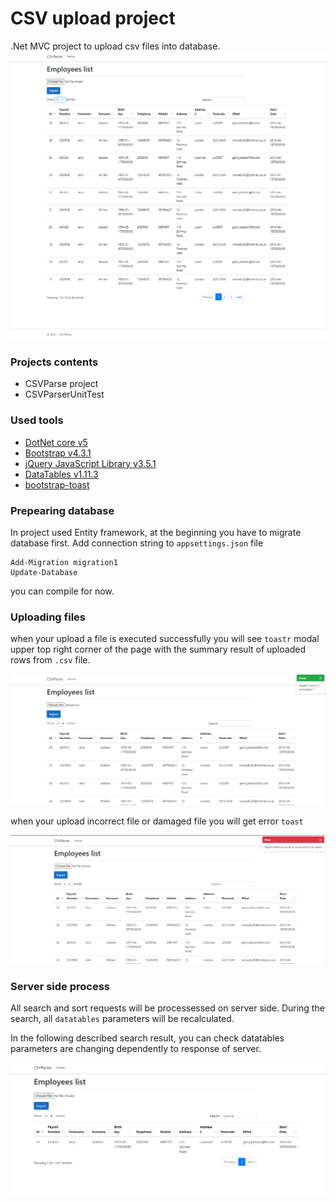 # CSV upload project

.Net MVC project to upload csv files into database.
![main screen](./assets/main_screen.png)

### Projects contents
*  CSVParse project
*  CSVParserUnitTest

### Used tools
* [DotNet core v5](https://dotnet.microsoft.com/download)
* [Bootstrap v4.3.1](https://getbootstrap.com/)
* [jQuery JavaScript Library v3.5.1](https://jquery.com/)
* [DataTables v1.11.3](https://cdn.datatables.net/1.11.3/js/jquery.dataTables.min.js)
* [bootstrap-toast](https://www.jqueryscript.net/other/bootstrap-toasts-manager.html)

### Prepearing database

In project used Entity framework, at the beginning you have to migrate database first.
Add connection string to ```appsettings.json``` file 

```
Add-Migration migration1
Update-Database
```

you can compile for now.

### Uploading files

when your upload a file is executed successfully you will see ```toastr``` modal upper top right corner of the page with the summary result of uploaded rows from ```.csv``` file.

![import success](./assets/import_success.png)

when your upload incorrect file or damaged file you will get error ```toast```
 
![import error](./assets/import_error.png)

### Server side process
All search and sort requests will be processessed on server side. 
During the search, all ```datatables``` parameters will be recalculated. 

In the following described search result, you can check datatables parameters are changing dependently to response of server.

![main screen](./assets/search_result.png)